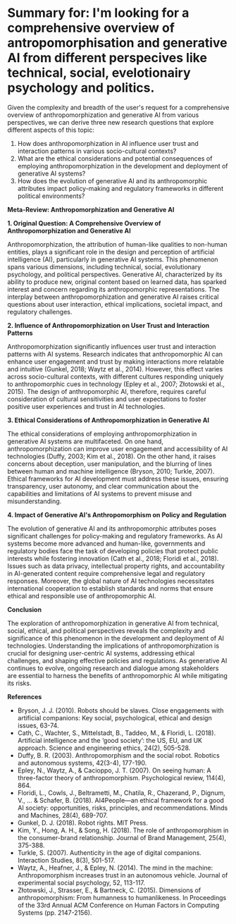 # Summary for: I'm looking for a comprehensive overview of antropomorphisation and generative AI from different perspecives like technical, social, evelotionairy psychology and politics.

Given the complexity and breadth of the user's request for a comprehensive overview of anthropomorphization and generative AI from various perspectives, we can derive three new research questions that explore different aspects of this topic:

1. How does anthropomorphization in AI influence user trust and interaction patterns in various socio-cultural contexts?
2. What are the ethical considerations and potential consequences of employing anthropomorphization in the development and deployment of generative AI systems?
3. How does the evolution of generative AI and its anthropomorphic attributes impact policy-making and regulatory frameworks in different political environments?

**Meta-Review: Anthropomorphization and Generative AI**

**1. Original Question: A Comprehensive Overview of Anthropomorphization and Generative AI**

Anthropomorphization, the attribution of human-like qualities to non-human entities, plays a significant role in the design and perception of artificial intelligence (AI), particularly in generative AI systems. This phenomenon spans various dimensions, including technical, social, evolutionary psychology, and political perspectives. Generative AI, characterized by its ability to produce new, original content based on learned data, has sparked interest and concern regarding its anthropomorphic representations. The interplay between anthropomorphization and generative AI raises critical questions about user interaction, ethical implications, societal impact, and regulatory challenges.

**2. Influence of Anthropomorphization on User Trust and Interaction Patterns**

Anthropomorphization significantly influences user trust and interaction patterns with AI systems. Research indicates that anthropomorphic AI can enhance user engagement and trust by making interactions more relatable and intuitive (Gunkel, 2018; Waytz et al., 2014). However, this effect varies across socio-cultural contexts, with different cultures responding uniquely to anthropomorphic cues in technology (Epley et al., 2007; Złotowski et al., 2015). The design of anthropomorphic AI, therefore, requires careful consideration of cultural sensitivities and user expectations to foster positive user experiences and trust in AI technologies.

**3. Ethical Considerations of Anthropomorphization in Generative AI**

The ethical considerations of employing anthropomorphization in generative AI systems are multifaceted. On one hand, anthropomorphization can improve user engagement and accessibility of AI technologies (Duffy, 2003; Kim et al., 2018). On the other hand, it raises concerns about deception, user manipulation, and the blurring of lines between human and machine intelligence (Bryson, 2010; Turkle, 2007). Ethical frameworks for AI development must address these issues, ensuring transparency, user autonomy, and clear communication about the capabilities and limitations of AI systems to prevent misuse and misunderstanding.

**4. Impact of Generative AI's Anthropomorphism on Policy and Regulation**

The evolution of generative AI and its anthropomorphic attributes poses significant challenges for policy-making and regulatory frameworks. As AI systems become more advanced and human-like, governments and regulatory bodies face the task of developing policies that protect public interests while fostering innovation (Cath et al., 2018; Floridi et al., 2018). Issues such as data privacy, intellectual property rights, and accountability in AI-generated content require comprehensive legal and regulatory responses. Moreover, the global nature of AI technologies necessitates international cooperation to establish standards and norms that ensure ethical and responsible use of anthropomorphic AI.

**Conclusion**

The exploration of anthropomorphization in generative AI from technical, social, ethical, and political perspectives reveals the complexity and significance of this phenomenon in the development and deployment of AI technologies. Understanding the implications of anthropomorphization is crucial for designing user-centric AI systems, addressing ethical challenges, and shaping effective policies and regulations. As generative AI continues to evolve, ongoing research and dialogue among stakeholders are essential to harness the benefits of anthropomorphic AI while mitigating its risks.

**References**

- Bryson, J. J. (2010). Robots should be slaves. Close engagements with artificial companions: Key social, psychological, ethical and design issues, 63-74.
- Cath, C., Wachter, S., Mittelstadt, B., Taddeo, M., & Floridi, L. (2018). Artificial intelligence and the ‘good society’: the US, EU, and UK approach. Science and engineering ethics, 24(2), 505-528.
- Duffy, B. R. (2003). Anthropomorphism and the social robot. Robotics and autonomous systems, 42(3-4), 177-190.
- Epley, N., Waytz, A., & Cacioppo, J. T. (2007). On seeing human: A three-factor theory of anthropomorphism. Psychological review, 114(4), 864.
- Floridi, L., Cowls, J., Beltrametti, M., Chatila, R., Chazerand, P., Dignum, V., ... & Schafer, B. (2018). AI4People—an ethical framework for a good AI society: opportunities, risks, principles, and recommendations. Minds and Machines, 28(4), 689-707.
- Gunkel, D. J. (2018). Robot rights. MIT Press.
- Kim, Y., Hong, A. H., & Song, H. (2018). The role of anthropomorphism in the consumer-brand relationship. Journal of Brand Management, 25(4), 375-388.
- Turkle, S. (2007). Authenticity in the age of digital companions. Interaction Studies, 8(3), 501-517.
- Waytz, A., Heafner, J., & Epley, N. (2014). The mind in the machine: Anthropomorphism increases trust in an autonomous vehicle. Journal of experimental social psychology, 52, 113-117.
- Złotowski, J., Strasser, E., & Bartneck, C. (2015). Dimensions of anthropomorphism: From humanness to humanlikeness. In Proceedings of the 33rd Annual ACM Conference on Human Factors in Computing Systems (pp. 2147-2156).